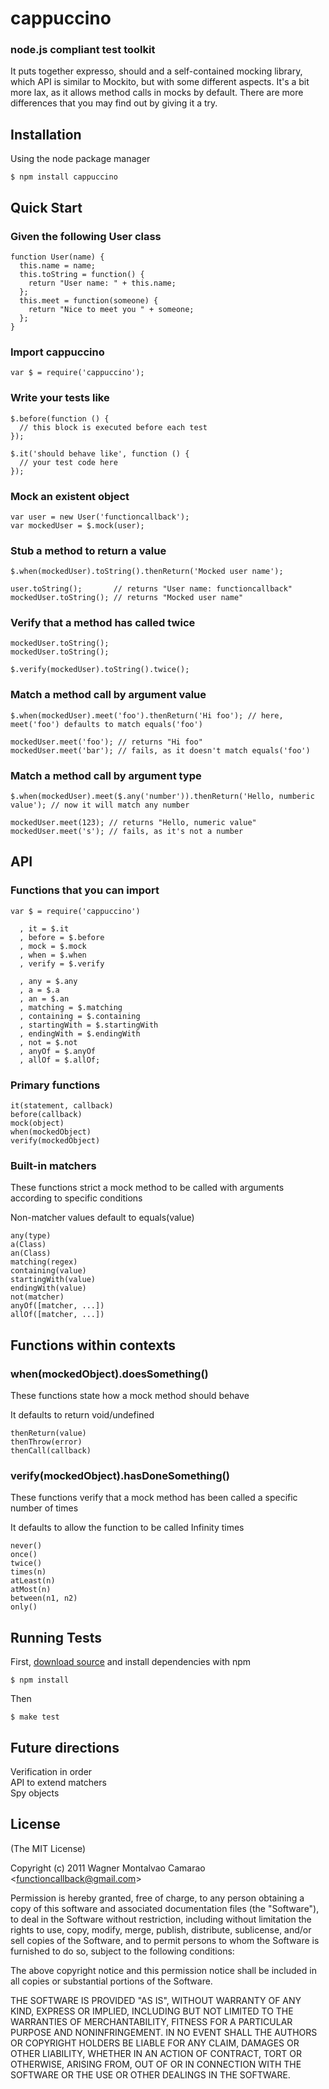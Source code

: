 # cappuccino

### node.js compliant test toolkit

  It puts together expresso, should and a self-contained mocking library, which API is similar to Mockito, but with some different aspects. It's a bit more lax, as it allows method calls in mocks by default. There are more differences that you may find out by giving it a try.

## Installation

Using the node package manager

    $ npm install cappuccino

## Quick Start

### Given the following User class

    function User(name) {
      this.name = name;
      this.toString = function() {
        return "User name: " + this.name;
      };
      this.meet = function(someone) {
        return "Nice to meet you " + someone;
      };
    }

### Import cappuccino

    var $ = require('cappuccino');

### Write your tests like

    $.before(function () {
      // this block is executed before each test
    });

    $.it('should behave like', function () {
      // your test code here
    });

### Mock an existent object

    var user = new User('functioncallback');
    var mockedUser = $.mock(user);

### Stub a method to return a value

    $.when(mockedUser).toString().thenReturn('Mocked user name');

    user.toString();       // returns "User name: functioncallback"
    mockedUser.toString(); // returns "Mocked user name"

### Verify that a method has called twice

    mockedUser.toString();
    mockedUser.toString();

    $.verify(mockedUser).toString().twice();

### Match a method call by argument value

    $.when(mockedUser).meet('foo').thenReturn('Hi foo'); // here, meet('foo') defaults to match equals('foo')

    mockedUser.meet('foo'); // returns "Hi foo"
    mockedUser.meet('bar'); // fails, as it doesn't match equals('foo')

### Match a method call by argument type

    $.when(mockedUser).meet($.any('number')).thenReturn('Hello, numberic value'); // now it will match any number

    mockedUser.meet(123); // returns "Hello, numeric value"
    mockedUser.meet('s'); // fails, as it's not a number

## API

### Functions that you can import

    var $ = require('cappuccino')

      , it = $.it
      , before = $.before
      , mock = $.mock
      , when = $.when
      , verify = $.verify

      , any = $.any
      , a = $.a
      , an = $.an
      , matching = $.matching
      , containing = $.containing
      , startingWith = $.startingWith
      , endingWith = $.endingWith
      , not = $.not
      , anyOf = $.anyOf
      , allOf = $.allOf;

### Primary functions

    it(statement, callback)
    before(callback)
    mock(object)
    when(mockedObject)
    verify(mockedObject)

### Built-in matchers

  These functions strict a mock method to be called with arguments according to specific conditions

  Non-matcher values default to equals(value)

    any(type)
    a(Class)
    an(Class)
    matching(regex)
    containing(value)
    startingWith(value)
    endingWith(value)
    not(matcher)
    anyOf([matcher, ...])
    allOf([matcher, ...])

## Functions within contexts

### when(mockedObject).doesSomething()

  These functions state how a mock method should behave

  It defaults to return void/undefined

    thenReturn(value)
    thenThrow(error)
    thenCall(callback)

### verify(mockedObject).hasDoneSomething()

  These functions verify that a mock method has been called a specific number of times

  It defaults to allow the function to be called Infinity times

    never()
    once()
    twice()
    times(n)
    atLeast(n)
    atMost(n)
    between(n1, n2)
    only()

## Running Tests

  First, [download source](https://github.com/functioncallback/cappuccino/tarball/master) and install dependencies with npm

    $ npm install

  Then

    $ make test

## Future directions

  Verification in order<br>
  API to extend matchers<br>
  Spy objects<br>

## License

  (The MIT License)

  Copyright (c) 2011 Wagner Montalvao Camarao &lt;functioncallback@gmail.com&gt;

  Permission is hereby granted, free of charge, to any person obtaining
  a copy of this software and associated documentation files (the "Software"),
  to deal in the Software without restriction, including without limitation
  the rights to use, copy, modify, merge, publish, distribute, sublicense,
  and/or sell copies of the Software, and to permit persons to whom the
  Software is furnished to do so, subject to the following conditions:

  The above copyright notice and this permission notice shall be included
  in all copies or substantial portions of the Software.

  THE SOFTWARE IS PROVIDED "AS IS", WITHOUT WARRANTY OF ANY KIND, EXPRESS
  OR IMPLIED, INCLUDING BUT NOT LIMITED TO THE WARRANTIES OF MERCHANTABILITY,
  FITNESS FOR A PARTICULAR PURPOSE AND NONINFRINGEMENT. IN NO EVENT SHALL
  THE AUTHORS OR COPYRIGHT HOLDERS BE LIABLE FOR ANY CLAIM, DAMAGES OR
  OTHER LIABILITY, WHETHER IN AN ACTION OF CONTRACT, TORT OR OTHERWISE,
  ARISING FROM, OUT OF OR IN CONNECTION WITH THE SOFTWARE OR THE USE
  OR OTHER DEALINGS IN THE SOFTWARE.